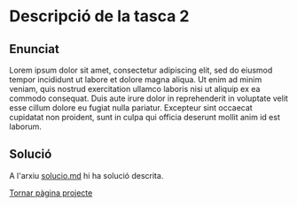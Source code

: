 # Descripció de la tasca 2
## Enunciat

Lorem ipsum dolor sit amet, consectetur adipiscing elit, sed do eiusmod tempor incididunt ut labore et dolore magna aliqua. Ut enim ad minim veniam, quis nostrud exercitation ullamco laboris nisi ut aliquip ex ea commodo consequat. Duis aute irure dolor in reprehenderit in voluptate velit esse cillum dolore eu fugiat nulla pariatur. Excepteur sint occaecat cupidatat non proident, sunt in culpa qui officia deserunt mollit anim id est laborum.

## Solució

A l'arxiu [solucio.md](solucio.md) hi ha solució descrita.

[Tornar pàgina projecte](../README.md)
